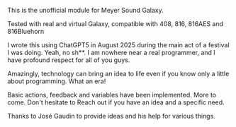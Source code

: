This is the unofficial module for Meyer Sound Galaxy. 

Tested with real and virtual Galaxy, compatible with 408, 816, 816AES and 816Bluehorn


I wrote this using ChatGPT5 in August 2025 during the main act of a festival I was doing. Yeah,
no sh**. I am nowhere near a real programmer, and I have profound respect for all of you guys.

Amazingly, technology can bring an idea to life even if you know only a little about programming. 
What an era!


Basic actions, feedback and variables have been implemented. More to come. Don't hesitate to 
Reach out if you have an idea and a specific need. 





Thanks to José Gaudin to provide ideas and his help for various things. 
